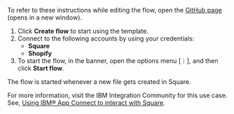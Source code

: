 To refer to these instructions while editing the flow, open the [GitHub page](https://github.com/ot4i/app-connect-templates/tree/master/resources/markdown/Transfer%20customer%20between%20Square%20and%20Shopify_instructions.md) (opens in a new window).


1. Click **Create flow** to start using the template.
2. Connect to the following accounts by using your credentials:
   - **Square** 
   - **Shopify**
3. To start the flow, in the banner, open the options menu [⋮], and then click **Start flow**.

The flow is started whenever a new file gets created in Square.

For more information, visit the IBM Integration Community for this use case. See, [Using IBM® App Connect to interact with Square](https://community.ibm.com/community/user/integration/blogs/deepak-ayilliath/2023/01/27/using-ibm-app-connect-to-interact-with-square).